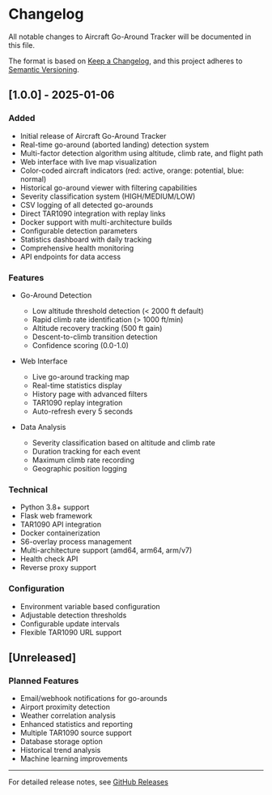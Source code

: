 # Changelog

All notable changes to Aircraft Go-Around Tracker will be documented in this file.

The format is based on [Keep a Changelog](https://keepachangelog.com/en/1.0.0/),
and this project adheres to [Semantic Versioning](https://semver.org/spec/v2.0.0.html).

## [1.0.0] - 2025-01-06

### Added

- Initial release of Aircraft Go-Around Tracker
- Real-time go-around (aborted landing) detection system
- Multi-factor detection algorithm using altitude, climb rate, and flight path
- Web interface with live map visualization
- Color-coded aircraft indicators (red: active, orange: potential, blue: normal)
- Historical go-around viewer with filtering capabilities
- Severity classification system (HIGH/MEDIUM/LOW)
- CSV logging of all detected go-arounds
- Direct TAR1090 integration with replay links
- Docker support with multi-architecture builds
- Configurable detection parameters
- Statistics dashboard with daily tracking
- Comprehensive health monitoring
- API endpoints for data access

### Features

- Go-Around Detection
  - Low altitude threshold detection (< 2000 ft default)
  - Rapid climb rate identification (> 1000 ft/min)
  - Altitude recovery tracking (500 ft gain)
  - Descent-to-climb transition detection
  - Confidence scoring (0.0-1.0)

- Web Interface
  - Live go-around tracking map
  - Real-time statistics display
  - History page with advanced filters
  - TAR1090 replay integration
  - Auto-refresh every 5 seconds

- Data Analysis
  - Severity classification based on altitude and climb rate
  - Duration tracking for each event
  - Maximum climb rate recording
  - Geographic position logging

### Technical

- Python 3.8+ support
- Flask web framework
- TAR1090 API integration
- Docker containerization
- S6-overlay process management
- Multi-architecture support (amd64, arm64, arm/v7)
- Health check API
- Reverse proxy support

### Configuration

- Environment variable based configuration
- Adjustable detection thresholds
- Configurable update intervals
- Flexible TAR1090 URL support

## [Unreleased]

### Planned Features

- Email/webhook notifications for go-arounds
- Airport proximity detection
- Weather correlation analysis
- Enhanced statistics and reporting
- Multiple TAR1090 source support
- Database storage option
- Historical trend analysis
- Machine learning improvements

---

For detailed release notes, see [GitHub Releases](https://github.com/challgren/aircraft-goaround/releases)